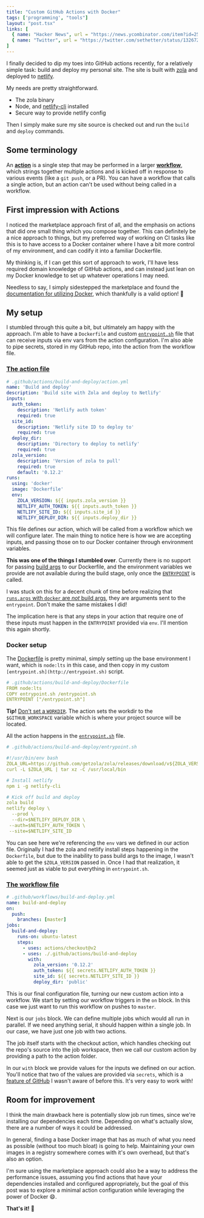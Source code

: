 ```yaml
---
title: "Custom GitHub Actions with Docker"
tags: ['programming', "tools"] 
layout: "post.tsx"
links: [
  { name: "Hacker News", url = "https://news.ycombinator.com/item?id=25066079" },
  { name: "Twitter", url = "https://twitter.com/sethetter/status/1326729005337341953" },
]
---
```


I finally decided to dip my toes into GitHub actions recently, for a relatively simple task: build and deploy my personal site. The site is built with [zola](https://getzola.org) and deployed to [netlify](https://netlify.com).

My needs are pretty straightforward.

- The zola binary
- Node, and [netlify-cli](https://www.npmjs.com/package/netlify-cli) installed
- Secure way to provide netlify config

Then I simply make sure my site source is checked out and run the `build` and `deploy` commands.

## Some terminology

An [**action**](https://docs.github.com/en/free-pro-team@latest/actions/creating-actions/about-actions) is a single step that may be performed in a larger [**workflow**](https://docs.github.com/en/free-pro-team@latest/actions/reference/workflow-syntax-for-github-actions), which strings together multiple actions and is kicked off in response to various events (like a `git push`, or a PR). You can have a workflow that calls a single action, but an action can't be used without being called in a workflow.

## First impression with Actions

I noticed the marketplace approach first of all, and the emphasis on actions that did one small thing which you compose together. This can definitely be a nice approach to things, but my preferred way of working on CI tasks like this is to have access to a Docker container where I have a bit more control of my environment, and can codify it into a familiar Dockerfile.

My thinking is, if I can get this sort of approach to work, I'll have less required domain knowledge of GitHub actions, and can instead just lean on my Docker knowledge to set up whatever operations I may need.

Needless to say, I simply sidestepped the marketplace and found the [documentation for utilizing Docker](https://docs.github.com/en/free-pro-team@latest/actions/creating-actions/creating-a-docker-container-action), which thankfully is a valid option! 🎉

## My setup

I stumbled through this quite a bit, but ultimately am happy with the approach. I'm able to have a `Dockerfile` and custom [`entrypoint.sh`](https://docs.docker.com/engine/reference/builder/#entrypoint) file that can receive inputs via env vars from the action configuration. I'm also able to pipe secrets, stored in my GitHub repo, into the action from the workflow file.

### [The action file](https://github.com/sethetter/sethetter.com/blob/1e916825348e2ee2f401b5204811c18e394432e3/.github/actions/build-and-deploy/action.yml)

```yaml
# .github/actions/build-and-deploy/action.yml
name: 'Build and deploy'
description: 'Build site with Zola and deploy to Netlify'
inputs:
  auth_token:
    description: 'Netlify auth token'
    required: true
  site_id:
    description: 'Netlify site ID to deploy to'
    required: true
  deploy_dir:
    description: 'Directory to deploy to netlify'
    required: true
  zola_version:
    description: 'Version of zola to pull'
    required: true
    default: '0.12.2'
runs:
  using: 'docker'
  image: 'Dockerfile'
  env:
    ZOLA_VERSION: ${{ inputs.zola_version }}
    NETLIFY_AUTH_TOKEN: ${{ inputs.auth_token }}
    NETLIFY_SITE_ID: ${{ inputs.site_id }}
    NETLIFY_DEPLOY_DIR: ${{ inputs.deploy_dir }}
```

This file defines our action, which will be called from a workflow which we will configure later. The main thing to notice here is how we are accepting inputs, and passing those on to our Docker container through environment variables.

**This was one of the things I stumbled over**. Currently there is no support for passing [build args](https://docs.docker.com/engine/reference/commandline/build/#set-build-time-variables---build-arg) to our Dockerfile, and the environment variables we provide are not available during the build stage, only once the [`ENTRYPOINT`](https://docs.docker.com/engine/reference/builder/#entrypoint) is called.

I was stuck on this for a decent chunk of time before realizing that [`runs.args` with `docker` are *not* build args](https://docs.github.com/en/free-pro-team@latest/actions/creating-actions/metadata-syntax-for-github-actions#runsargs), they are arguments sent to the `entrypoint`. Don't make the same mistakes I did!

The implication here is that any steps in your action that require one of these inputs must happen in the `ENTRYPOINT` provided via `env`. I'll mention this again shortly.

### Docker setup

The [Dockerfile](https://github.com/sethetter/sethetter.com/blob/4fdf1675084628f6ddd3aaa31aaa05a1a118b1d6/.github/actions/build-and-deploy/Dockerfile) is pretty minimal, simply setting up the base environment I want, which is `node:lts` in this case, and then copy in my custom `[entrypoint.sh](http://entrypoint.sh)` script.

```yaml
# .github/actions/build-and-deploy/Dockerfile
FROM node:lts
COPY entrypoint.sh /entrypoint.sh
ENTRYPOINT ["/entrypoint.sh"]
```

**Tip!** [Don't set a `WORKDIR`](https://docs.github.com/en/free-pro-team@latest/actions/creating-actions/dockerfile-support-for-github-actions#workdir). The action sets the workdir to the `$GITHUB_WORKSPACE` variable which is where your project source will be located.

All the action happens in the [`entrypoint.sh`](https://github.com/sethetter/sethetter.com/blob/1e916825348e2ee2f401b5204811c18e394432e3/.github/actions/build-and-deploy/entrypoint.sh) file.

```yaml
# .github/actions/build-and-deploy/entrypoint.sh

#!/usr/bin/env bash
ZOLA_URL=https://github.com/getzola/zola/releases/download/v${ZOLA_VERSION}/zola-v${ZOLA_VERSION}-x86_64-unknown-linux-gnu.tar.gz
curl -L $ZOLA_URL | tar xz -C /usr/local/bin

# Install netlify
npm i -g netlify-cli

# Kick off build and deploy
zola build
netlify deploy \
  --prod \
  --dir=$NETLIFY_DEPLOY_DIR \
 --auth=$NETLIFY_AUTH_TOKEN \
 --site=$NETLIFY_SITE_ID
```

You can see here we're referencing the `env` vars we defined in our action file. Originally I had the zola and netlify install steps happening in the `Dockerfile`, but due to the inability to pass build args to the image, I wasn't able to get the `$ZOLA_VERSION` passed in. Once I had that realization, it seemed just as viable to put everything in `entrypoint.sh`.

### [The workflow file](https://github.com/sethetter/sethetter.com/blob/4fdf1675084628f6ddd3aaa31aaa05a1a118b1d6/.github/workflows/build-and-deploy.yml)

```yaml
# .github/workflows/build-and-deploy.yml
name: build-and-deploy
on:
  push:
    branches: [master]
jobs:
  build-and-deploy:
    runs-on: ubuntu-latest
    steps:
      - uses: actions/checkout@v2
      - uses: ./.github/actions/build-and-deploy
        with:
          zola_version: '0.12.2'
          auth_token: ${{ secrets.NETLIFY_AUTH_TOKEN }}
          site_id: ${{ secrets.NETLIFY_SITE_ID }}
          deploy_dir: 'public'
```

This is our final configuration file, turning our new custom action into a workflow. We start by setting our workflow triggers in the `on` block. In this case we just want to run this workflow on pushes to `master`.

Next is our `jobs` block. We can define multiple jobs which would all run in parallel. If we need anything serial, it should happen within a single job. In our case, we have just one job with two actions.

The job itself starts with the checkout action, which handles checking out the repo's source into the job workspace, then we call our custom action by providing a path to the action folder.

In our `with` block we provide values for the inputs we defined on our action. You'll notice that two of the values are provided via `secrets`, which is a [feature of GitHub](https://docs.github.com/en/free-pro-team@latest/actions/reference/encrypted-secrets) I wasn't aware of before this. It's very easy to work with!

## Room for improvement

I think the main drawback here is potentially slow job run times, since we're installing our dependencies each time. Depending on what's actually slow, there are a number of ways it could be addressed.

In general, finding a base Docker image that has as much of what you need as possible (without too much bloat) is going to help. Maintaining your own images in a registry somewhere comes with it's own overhead, but that's also an option.

I'm sure using the marketplace approach could also be a way to address the performance issues, assuming you find actions that have your dependencies installed and configured appropriately, but the goal of this post was to explore a minimal action configuration while leveraging the power of Docker 😄.

**That's it!** 👋
